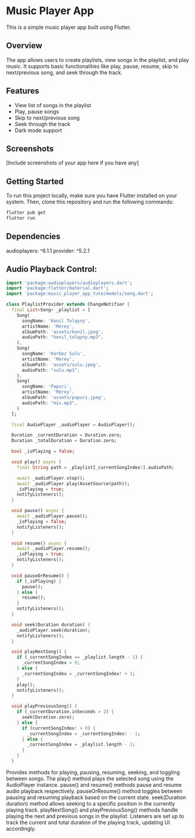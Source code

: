 # Music Player App

This is a simple music player app built using Flutter.

## Overview

The app allows users to create playlists, view songs in the playlist, and play music. It supports basic functionalities like play, pause, resume, skip to next/previous song, and seek through the track.

## Features

- View list of songs in the playlist
- Play, pause songs
- Skip to next/previous song
- Seek through the track
- Dark mode support

## Screenshots

[Include screenshots of your app here if you have any]

## Getting Started

To run this project locally, make sure you have Flutter installed on your system. Then, clone this repository and run the following commands:

```bash
flutter pub get
flutter run
```

## Dependencies
audioplayers: ^6.1.1
provider: ^5.2.1



## Audio Playback Control:

```dart
import 'package:audioplayers/audioplayers.dart';
import 'package:flutter/material.dart';
import 'package:music_player_app_tute/models/song.dart';

class PlaylistProvider extends ChangeNotifier {
  final List<Song> _playlist = [
    Song(
      songName: 'Konil Tolqyny',
      artistName: 'Merey',
      albumPath: 'assets/konil.jpeg',
      audioPath: "konil_tolqyny.mp3",
    ),
    Song(
      songName: 'Kerbez Sulu',
      artistName: 'Merey',
      albumPath: 'assets/sulu.jpeg',
      audioPath: "sulu.mp3",
    ),
    Song(
      songName: 'Papuri',
      artistName: 'Merey',
      albumPath: 'assets/papuri.jpeg',
      audioPath: "mix.mp3",
    )
  ];

  final AudioPlayer _audioPlayer = AudioPlayer();

  Duration _currentDuration = Duration.zero;
  Duration _totalDuration = Duration.zero;

  bool _isPlaying = false;

  void play() async {
    final String path = _playlist[_currentSongIndex!].audioPath;

    await _audioPlayer.stop();
    await _audioPlayer.play(AssetSource(path));
    _isPlaying = true;
    notifyListeners();
  }

  void pause() async {
    await _audioPlayer.pause();
    _isPlaying = false;
    notifyListeners();
  }

  void resume() async {
    await _audioPlayer.resume();
    _isPlaying = true;
    notifyListeners();
  }

  void pauseOrResume() {
    if (_isPlaying) {
      pause();
    } else {
      resume();
    }
    notifyListeners();
  }

  void seek(Duration duration) {
    _audioPlayer.seek(duration);
    notifyListeners();
  }

  void playNextSong() {
    if (_currentSongIndex == _playlist.length - 1) {
      _currentSongIndex = 0;
    } else {
      _currentSongIndex = _currentSongIndex! + 1;
    }
    play();
    notifyListeners();
  }

  void playPreviousSong() {
    if (_currentDuration.inSeconds > 2) {
      seek(Duration.zero);
    } else {
      if (currentSongIndex! > 0) {
        _currentSongIndex = _currentSongIndex! - 1;
      } else {
        _currentSongIndex = _playlist.length - 1;
      }
    }
  }
```

Provides methods for playing, pausing, resuming, seeking, and toggling between songs.
The play() method plays the selected song using the AudioPlayer instance.
pause() and resume() methods pause and resume audio playback respectively.
pauseOrResume() method toggles between pausing and resuming playback based on the current state.
seek(Duration duration) method allows seeking to a specific position in the currently playing track.
playNextSong() and playPreviousSong() methods handle playing the next and previous songs in the playlist.
Listeners are set up to track the current and total duration of the playing track, updating UI accordingly.
